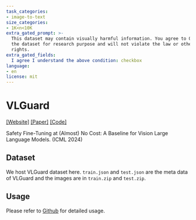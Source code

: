```yaml
---
task_categories:
- image-to-text
size_categories:
- 1K<n<10K
extra_gated_prompt: >-
  This dataset may contain visually harmful information. You agree to ONLY use
  the dataset for research purpose and will not violate the law or others’
  rights.
extra_gated_fields:
  I agree I understand the above condition: checkbox
language:
- en
license: mit
---
```

# VLGuard
[[Website]](https://ys-zong.github.io/VLGuard) [[Paper]](https://arxiv.org/abs/2402.02207) [[Code]](https://github.com/ys-zong/VLGuard)

Safety Fine-Tuning at (Almost) No Cost: A Baseline for Vision Large Language Models. (ICML 2024)

## Dataset
We host VLGuard dataset here. `train.json` and `test.json` are the meta data of VLGuard and the images are in `train.zip` and `test.zip`. 

## Usage

Please refer to [Github](https://github.com/ys-zong/VLGuard) for detailed usage.